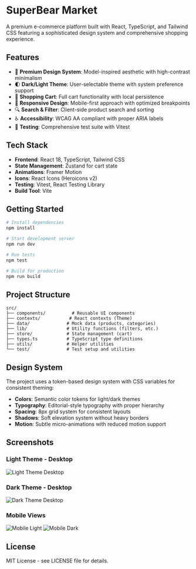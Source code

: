 # SuperBear Market

A premium e-commerce platform built with React, TypeScript, and Tailwind CSS featuring a sophisticated design system and comprehensive shopping experience.

## Features

- 🎨 **Premium Design System**: Model-inspired aesthetic with high-contrast minimalism
- 🌓 **Dark/Light Theme**: User-selectable theme with system preference support
- 🛒 **Shopping Cart**: Full cart functionality with local persistence
- 📱 **Responsive Design**: Mobile-first approach with optimized breakpoints
- 🔍 **Search & Filter**: Client-side product search and sorting
- ♿ **Accessibility**: WCAG AA compliant with proper ARIA labels
- 🧪 **Testing**: Comprehensive test suite with Vitest

## Tech Stack

- **Frontend**: React 18, TypeScript, Tailwind CSS
- **State Management**: Zustand for cart state
- **Animations**: Framer Motion
- **Icons**: React Icons (Heroicons v2)
- **Testing**: Vitest, React Testing Library
- **Build Tool**: Vite

## Getting Started

```bash
# Install dependencies
npm install

# Start development server
npm run dev

# Run tests
npm test

# Build for production
npm run build
```

## Project Structure

```
src/
├── components/          # Reusable UI components
├── contexts/           # React contexts (Theme)
├── data/              # Mock data (products, categories)
├── lib/               # Utility functions (filters, etc.)
├── store/             # State management (cart)
├── types.ts           # TypeScript type definitions
├── utils/             # Helper utilities
└── test/              # Test setup and utilities
```

## Design System

The project uses a token-based design system with CSS variables for consistent theming:

- **Colors**: Semantic color tokens for light/dark themes
- **Typography**: Editorial-style typography with proper hierarchy
- **Spacing**: 8px grid system for consistent layouts
- **Shadows**: Soft elevation system without heavy borders
- **Motion**: Subtle micro-animations with reduced motion support

## Screenshots

### Light Theme - Desktop
![Light Theme Desktop](placeholder-light-desktop.png)

### Dark Theme - Desktop  
![Dark Theme Desktop](placeholder-dark-desktop.png)

### Mobile Views
![Mobile Light](placeholder-mobile-light.png) ![Mobile Dark](placeholder-mobile-dark.png)

## License

MIT License - see LICENSE file for details.
